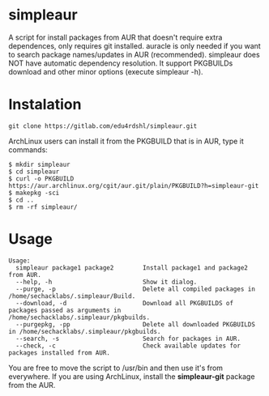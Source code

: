 # simpleaur
A script for install packages from AUR that doesn't require extra dependences, only requires git installed. auracle is only needed if you want to search package names/updates in AUR (recommended). simpleaur does NOT have automatic dependency resolution. It support PKGBUILDs download and other minor options (execute simpleaur -h).

# Instalation
`git clone https://gitlab.com/edu4rdshl/simpleaur.git`

ArchLinux users can install it from the PKGBUILD that is in AUR, type it commands:

```
$ mkdir simpleaur
$ cd simpleaur
$ curl -o PKGBUILD https://aur.archlinux.org/cgit/aur.git/plain/PKGBUILD?h=simpleaur-git
$ makepkg -sci
$ cd ..
$ rm -rf simpleaur/
```
# Usage

```
Usage:
  simpleaur package1 package2        Install package1 and package2 from AUR.
  --help, -h                         Show it dialog.
  --purge, -p                        Delete all compiled packages in /home/sechacklabs/.simpleaur/Build.
  --download, -d                     Download all PKGBUILDS of packages passed as arguments in /home/sechacklabs/.simpleaur/pkgbuilds.
  --purgepkg, -pp                    Delete all downloaded PKGBUILDS in /home/sechacklabs/.simpleaur/pkgbuilds.
  --search, -s                       Search for packages in AUR.
  --check, -c                        Check available updates for packages installed from AUR.
```

You are free to move the script to /usr/bin and then use it's from everywhere. If you are using ArchLinux, install the <b>simpleaur-git</b> package from the AUR.
